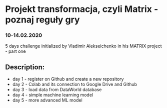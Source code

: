 # Projekt transformacja, czyli Matrix - poznaj reguły gry

### 10-14.02.2020
5 days challenge initialized by Vladimir Alekseichenko in his MATRIX project - part one

## Description:
* day 1 - register on Github and create a new repository
* day 2 - Colab and its connection to Google Drive and Github
* day 3 - load data from DataWorld database
* day 4 - simple machine learning model
* day 5 - more advanced ML model
